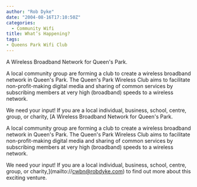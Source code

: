 ```yaml
---
author: "Rob Dyke"
date: "2004-08-16T17:10:50Z"
categories:
  - Community Wifi
title: What’s Happening?
tags:
- Queens Park Wifi Club
---
```

A Wireless Broadband Network for Queen's Park.

A local community group are forming a club to create a wireless broadband network in Queen's Park. The Queen's Park Wireless Club aims to facilitate non-profit-making digital media and sharing of common services by subscribing members at very high (broadband) speeds to a wireless network.

We need your input! If you are a local individual, business, school, centre, group, or charity, [A Wireless Broadband Network for Queen's Park.

A local community group are forming a club to create a wireless broadband network in Queen's Park. The Queen's Park Wireless Club aims to facilitate non-profit-making digital media and sharing of common services by subscribing members at very high (broadband) speeds to a wireless network.

We need your input! If you are a local individual, business, school, centre, group, or charity,](mailto://cwbn@robdyke.com) to find out more about this exciting venture.
